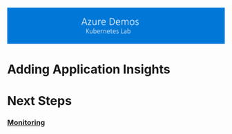 [![banner](../images/banner-lab.png)](../../README.md)

# Adding Application Insights

# Next Steps 
### [Monitoring](../Monitoring)
